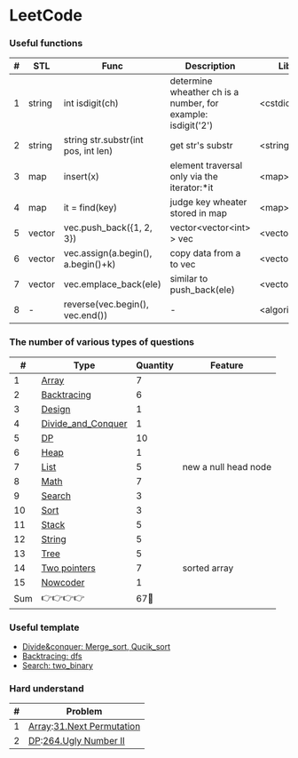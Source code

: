LeetCode
========

###  Useful functions
| # |STL| Func | Description | Lib |
|---| ----- | ----- | ----- | ------ |
|1|string|int isdigit(ch)|determine wheather ch is a number, for example: isdigit('2')| \<cstdio\> |
|2|string|string str.substr(int pos, int len)|get str's substr|\<string\>|
|3|map|insert(x)|element traversal only via the iterator:\*it|\<map\>|
|4|map|it = find(key)|judge key wheater stored in map|\<map\>|
|5|vector|vec.push_back({1, 2, 3})|vector\<vector\<int\> \> vec|\<vector\>|
|6|vector|vec.assign(a.begin(), a.begin()+k)|copy data from a to vec|\<vector\>|
|7|vector|vec.emplace_back(ele)|similar to push_back(ele)|\<vector\>|
|8|-|reverse(vec.begin(), vec.end())|-|\<algorithm\>|
### The number of various types of questions
| # | Type | Quantity |Feature|
|---|---|---|---|
|1| [Array](https://github.com/frdmu/LeetCode/tree/master/Array) | 7 ||
|2| [Backtracing](https://github.com/frdmu/LeetCode/tree/master/Backtracing) | 6 || 
|3| [Design](https://github.com/frdmu/LeetCode/tree/master/Design) | 1 ||
|4| [Divide_and_Conquer](https://github.com/frdmu/LeetCode/tree/master/Divide_and_Conquer) | 1 | |
|5| [DP](https://github.com/frdmu/LeetCode/tree/master/DP) | 10 | |
|6| [Heap](https://github.com/frdmu/LeetCode/tree/master/heap) | 1 ||
|7|[List](https://github.com/frdmu/LeetCode/tree/master/List)| 5 |new a null head node|
|8| [Math](https://github.com/frdmu/LeetCode/tree/master/Math) | 7| |
|9| [Search](https://github.com/frdmu/LeetCode/tree/master/Search) | 3| |
|10| [Sort](https://github.com/frdmu/LeetCode/tree/master/Sort) | 3| |
|11|[Stack](https://github.com/frdmu/LeetCode/tree/master/Stack)|5||
|12|[String](https://github.com/frdmu/LeetCode/tree/master/String)| 5 ||
|13| [Tree](https://github.com/frdmu/LeetCode/tree/master/Tree) | 5 ||
|14|[Two pointers](https://github.com/frdmu/LeetCode/tree/master/Two_pointers)|7|sorted array|
|15|[Nowcoder](https://github.com/frdmu/LeetCode/tree/master/Nowcoder)| 1 ||
|Sum|:point_right::point_right::point_right::point_right:|67:wave:||

### Useful template
- [Divide&conquer: Merge_sort, Qucik_sort](https://github.com/frdmu/LeetCode/tree/master/Template)
- [Backtracing: dfs](https://github.com/frdmu/LeetCode/tree/master/Template)
- [Search: two_binary](https://github.com/frdmu/LeetCode/tree/master/Template)

### Hard understand
|#|Problem|
|--|--|
|1|[Array](https://github.com/frdmu/LeetCode/tree/master/Array):[31.Next Permutation](https://leetcode-cn.com/problems/next-permutation/)|
|2|[DP](https://github.com/frdmu/LeetCode/tree/master/DP):[264.Ugly Number II](https://leetcode-cn.com/problems/ugly-number-ii/)| 
